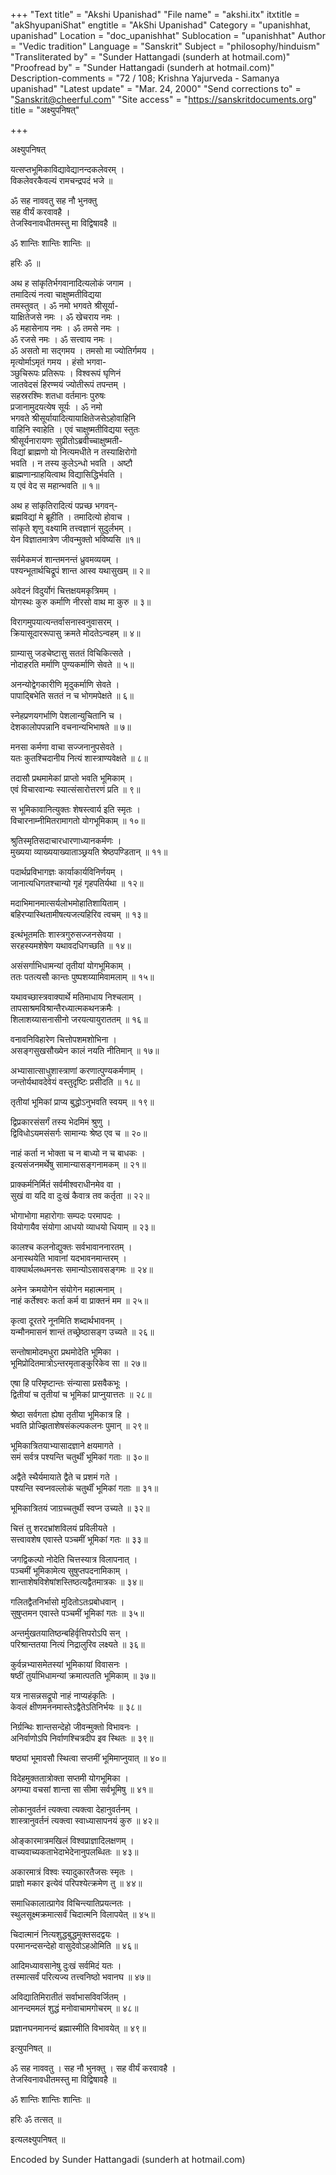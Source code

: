 +++
"Text title" = "Akshi Upanishad"
"File name" = "akshi.itx"
itxtitle = "akShyupaniShat"
engtitle = "AkShi Upanishad"
Category = "upanishhat, upanishad"
Location = "doc_upanishhat"
Sublocation = "upanishhat"
Author = "Vedic tradition"
Language = "Sanskrit"
Subject = "philosophy/hinduism"
"Transliterated by" = "Sunder Hattangadi (sunderh at hotmail.com)"
"Proofread by" = "Sunder Hattangadi (sunderh at hotmail.com)"
Description-comments = "72 / 108; Krishna Yajurveda - Samanya upanishad"
"Latest update" = "Mar. 24, 2000"
"Send corrections to" = "Sanskrit@cheerful.com"
"Site access" = "https://sanskritdocuments.org"
title = "अक्ष्युपनिषत्"

+++
  
 अक्ष्युपनिषत्   
  
यत्सप्तभूमिकाविद्यावेद्यानन्दकलेवरम् ।  
विकलेवरकैवल्यं रामचन्द्रपदं भजे ॥  
  
ॐ सह नाववतु सह नौ भुनक्तु  
सह वीर्यं करवावहै ।  
तेजस्विनावधीतमस्तु मा विद्विषावहै ॥  
  
ॐ शान्तिः शान्तिः शान्तिः ॥  
  
हरिः ॐ ॥  
  
अथ ह सांकृतिर्भगवानादित्यलोकं जगाम ।  
तमादित्यं नत्वा चाक्षुष्मतीविद्यया  
तमस्तुवत् । ॐ नमो भगवते श्रीसूर्या-  
याक्षितेजसे नमः । ॐ खेचराय नमः ।  
ॐ महासेनाय नमः । ॐ तमसे नमः ।  
ॐ रजसे नमः । ॐ सत्त्वाय नमः ।  
ॐ असतो मा सद्गमय । तमसो मा ज्योतिर्गमय ।  
मृत्योर्माऽमृतं गमय । हंसो भगवा-  
ञ्छुचिरूपः प्रतिरूपः । विश्वरूपं घृणिनं  
जातवेदसं हिरण्मयं ज्योतीरूपं तपन्तम् ।  
सहस्ररश्मिः शतधा वर्तमानः पुरुषः  
प्रजानामुदयत्येष सूर्यः । ॐ नमो  
भगवते श्रीसूर्यायादित्यायाक्षितेजसेऽहोवाहिनि  
वाहिनि स्वाहेति । एवं चाक्षुष्मतीविद्यया स्तुतः  
श्रीसूर्यनारायणः सुप्रीतोऽब्रवीच्चाक्षुष्मती-  
विद्यां ब्राह्मणो यो नित्यमधीते न तस्याक्षिरोगो  
भवति । न तस्य कुलेऽन्धो भवति । अष्टौ  
ब्राह्मणान्ग्राहयित्वाथ विद्यासिद्धिर्भवति ।  
य एवं वेद स महान्भवति ॥ १॥  
  
अथ ह सांकृतिरादित्यं पप्रच्छ भगवन्-  
ब्रह्मविद्यां मे ब्रूहीति । तमादित्यो होवाच ।  
सांकृते शृणु वक्ष्यामि तत्त्वज्ञानं सुदुर्लभम् ।  
येन विज्ञातमात्रेण जीवन्मुक्तो भविष्यसि ॥१॥  
  
सर्वमेकमजं शान्तमनन्तं ध्रुवमव्ययम् ।  
पश्यन्भूतार्थचिद्रूपं शान्त आस्व यथासुखम् ॥ २॥  
  
अवेदनं विदुर्योगं चित्तक्षयमकृत्रिमम् ।  
योगस्थः कुरु कर्माणि नीरसो वाथ मा कुरु ॥ ३॥  
  
विरागमुपयात्यन्तर्वासनास्वनुवासरम् ।  
क्रियासूदाररूपासु क्रमते मोदतेऽन्वहम् ॥ ४॥  
  
ग्राम्यासु जडचेष्टासु सततं विचिकित्सते ।  
नोदाहरति मर्माणि पुण्यकर्माणि सेवते ॥ ५॥  
  
अनन्योद्वेगकारीणि मृदुकर्माणि सेवते ।  
पापाद्बिभेति सततं न च भोगमपेक्षते ॥ ६॥  
  
स्नेहप्रणयगर्भाणि पेशलान्युचितानि च ।  
देशकालोपपन्नानि वचनान्यभिभाषते ॥ ७॥  
  
मनसा कर्मणा वाचा सज्जनानुपसेवते ।  
यतः कुतश्चिदानीय नित्यं शास्त्राण्यवेक्षते ॥ ८॥  
  
तदासौ प्रथमामेकां प्राप्तो भवति भूमिकाम् ।  
एवं विचारवान्यः स्यात्संसारोत्तरणं प्रति ॥ ९॥  
  
स भूमिकावानित्युक्तः शेषस्त्वार्य इति स्मृतः ।  
विचारनाम्नीमितरामागतो योगभूमिकाम् ॥ १०॥  
  
श्रुतिस्मृतिसदाचारधारणाध्यानकर्मणः ।  
मुख्यया व्याख्ययाख्याताञ्छ्रयति श्रेष्ठपण्डितान् ॥ ११॥  
  
पदार्थप्रविभागज्ञः कार्याकार्यविनिर्णयम् ।  
जानात्यधिगतश्चान्यो गृहं गृहपतिर्यथा ॥ १२॥  
  
मदाभिमानमात्सर्यलोभमोहातिशायिताम् ।  
बहिरप्यास्थितामीषत्यजत्यहिरिव त्वचम् ॥ १३॥  
  
इत्थंभूतमतिः शास्त्रगुरुसज्जनसेवया ।  
सरहस्यमशेषेण यथावदधिगच्छति ॥ १४॥  
  
असंसर्गाभिधामन्यां तृतीयां योगभूमिकाम् ।  
ततः पतत्यसौ कान्तः पुष्पशय्यामिवामलाम् ॥ १५॥  
  
यथावच्छास्त्रवाक्यार्थे मतिमाधाय निश्चलाम् ।  
तापसाश्रमविश्रान्तैरध्यात्मकथनक्रमैः ।  
शिलाशय्यासनासीनो जरयत्यायुराततम् ॥ १६॥  
  
वनावनिविहारेण चित्तोपशमशोभिना ।  
असङ्गसुखसौख्येन कालं नयति नीतिमान् ॥ १७॥  
  
अभ्यासात्साधुशास्त्राणां करणात्पुण्यकर्मणाम् ।  
जन्तोर्यथावदेवेयं वस्तुदृष्टिः प्रसीदति ॥ १८॥  
  
तृतीयां भूमिकां प्राप्य बुद्धोऽनुभवति स्वयम् ॥ १९॥  
  
द्विप्रकारसंसर्गं तस्य भेदमिमं श्रुणु ।  
द्विविधोऽयमसंसर्गः सामान्यः श्रेष्ठ एव च ॥ २०॥  
  
नाहं कर्ता न भोक्ता च न बाध्यो न च बाधकः ।  
इत्यसंजनमर्थेषु सामान्यासङ्गनामकम् ॥ २१॥  
  
प्राक्कर्मनिर्मितं सर्वमीश्वराधीनमेव वा ।  
सुखं वा यदि वा दुःखं कैवात्र तव कर्तृता ॥ २२॥  
  
भोगाभोगा महारोगाः सम्पदः परमापदः ।  
वियोगायैव संयोगा आधयो व्याधयो धियाम् ॥ २३॥  
  
कालश्च कलनोद्युक्तः सर्वभावाननारतम् ।  
अनास्थयेति भावानां यदभावनमान्तरम् ।  
वाक्यार्थलब्धमनसः समान्योऽसावसङ्गमः ॥ २४॥  
  
अनेन क्रमयोगेन संयोगेन महात्मनाम् ।  
नाहं कर्तेश्वरः कर्ता कर्म वा प्राक्तनं मम ॥ २५॥  
  
कृत्वा दूरतरे नूनमिति शब्दार्थभावनम् ।  
यन्मौनमासनं शान्तं तच्छ्रेष्ठासङ्ग उच्यते ॥ २६॥  
  
सन्तोषामोदमधुरा प्रथमोदेति भूमिका ।  
भूमिप्रोदितमात्रोऽन्तरमृताङ्कुरिकेव सा ॥ २७॥  
  
एषा हि परिमृष्टान्तः संन्यासा प्रसवैकभूः ।  
द्वितीयां च तृतीयां च भूमिकां प्राप्नुयात्ततः ॥ २८॥  
  
श्रेष्ठा सर्वगता ह्येषा तृतीया भूमिकात्र हि ।  
भवति प्रोज्झिताशेषसंकल्पकलनः पुमान् ॥ २९॥  
  
भूमिकात्रितयाभ्यासादज्ञाने क्षयमागते ।  
समं सर्वत्र पश्यन्ति चतुर्थीं भूमिकां गताः ॥ ३०॥  
  
अद्वैते स्थैर्यमायाते द्वैते च प्रशमं गते ।  
पश्यन्ति स्वप्नवल्लोकं चतुर्थीं भूमिकां गताः ॥ ३१॥  
  
भूमिकात्रितयं जाग्रच्चतुर्थी स्वप्न उच्यते ॥ ३२॥  
  
चित्तं तु शरदभ्रांशविलयं प्रविलीयते ।  
सत्त्वावशेष एवास्ते पञ्चमीं भूमिकां गतः ॥ ३३॥  
  
जगद्विकल्पो नोदेति चित्तस्यात्र विलापनात् ।  
पञ्चमीं भूमिकामेत्य सुषुप्तपदनामिकाम् ।  
शान्ताशेषविशेषांशस्तिष्ठत्यद्वैतमात्रकः ॥ ३४॥  
  
गलितद्वैतनिर्भासो मुदितोऽतःप्रबोधवान् ।  
सुषुप्तमन एवास्ते पञ्चमीं भूमिकां गतः ॥ ३५॥  
  
अन्तर्मुखतयातिष्ठन्बहिर्वृत्तिपरोऽपि सन् ।  
परिश्रान्ततया नित्यं निद्रालुरिव लक्ष्यते ॥ ३६॥  
  
कुर्वन्नभ्यासमेतस्यां भूमिकायां विवासनः ।  
षष्ठीं तुर्याभिधामन्यां क्रमात्पतति भूमिकाम् ॥ ३७॥  
  
यत्र नासन्नसद्रूपो नाहं नाप्यहंकृतिः ।  
केवलं क्षीणमननमास्तेऽद्वैतेऽतिनिर्भयः ॥ ३८॥  
  
निर्ग्रन्थिः शान्तसन्देहो जीवन्मुक्तो विभावनः ।  
अनिर्वाणोऽपि निर्वाणश्चित्रदीप इव स्थितः ॥ ३९॥  
  
षष्ठ्यां भूमावसौ स्थित्वा सप्तमीं भूमिमाप्नुयात् ॥ ४०॥  
  
विदेहमुक्ततात्रोक्ता सप्तमी योगभूमिका ।  
अगम्या वचसां शान्ता सा सीमा सर्वभूमिषु ॥ ४१॥  
  
लोकानुवर्तनं त्यक्त्वा त्यक्त्वा देहानुवर्तनम् ।  
शास्त्रानुवर्तनं त्यक्त्वा स्वाध्यासापनयं कुरु ॥ ४२॥  
  
ओङ्कारमात्रमखिलं विश्वप्राज्ञादिलक्षणम् ।  
वाच्यवाच्यकताभेदाभेदेनानुपलब्धितः ॥ ४३॥  
  
अकारमात्रं विश्वः स्यादुकारतैजसः स्मृतः ।  
प्राज्ञो मकार इत्येवं परिपश्येत्क्रमेण तु ॥ ४४॥  
  
समाधिकालात्प्रागेव विचिन्त्यातिप्रयत्नतः ।  
स्थुलसूक्ष्मक्रमात्सर्वं चिदात्मनि विलापयेत् ॥ ४५॥  
  
चिदात्मानं नित्यशुद्धबुद्धमुक्तसदद्वयः ।  
परमानन्दसन्देहो वासुदेवोऽहओमिति ॥ ४६॥  
  
आदिमध्यावसानेषु दुःखं सर्वमिदं यतः ।  
तस्मात्सर्वं परित्यज्य तत्त्वनिष्ठो भवानघ ॥ ४७॥  
  
अविद्यातिमिरातीतं सर्वाभासविवर्जितम् ।  
आनन्दममलं शुद्धं मनोवाचामगोचरम् ॥ ४८॥  
  
प्रज्ञानघनमानन्दं ब्रह्मास्मीति विभावयेत् ॥ ४९॥  
  
इत्युपनिषत् ॥  
  
ॐ सह नाववतु । सह नौ भुनक्तु । सह वीर्यं करवावहै ।  
तेजस्विनावधीतमस्तु मा विद्विषावहै ॥  
  
ॐ शान्तिः शान्तिः शान्तिः ॥  
  
हरिः ॐ तत्सत् ॥  
  
इत्यलक्ष्युपनिषत् ॥  
  
  
Encoded by Sunder Hattangadi (sunderh at hotmail.com)  
  
